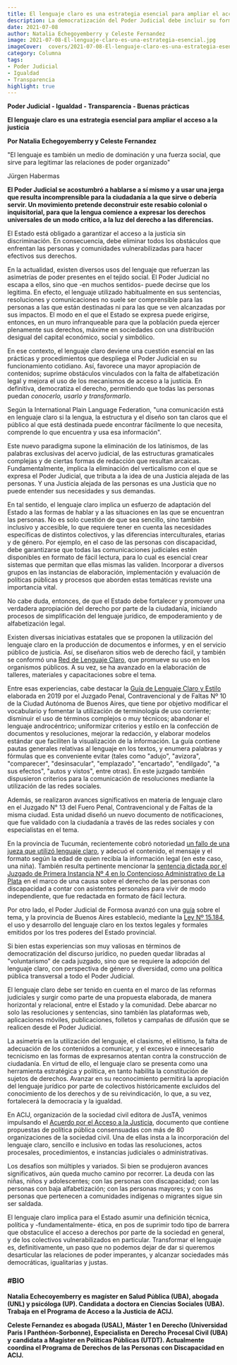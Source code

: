 ```yaml
---
title: El lenguaje claro es una estrategia esencial para ampliar el acceso a la justicia
description: La democratización del Poder Judicial debe incluir su forma de expresarse
date: 2021-07-08
author: Natalia Echegoyemberry y Celeste Fernandez
image: 2021-07-08-El-lenguaje-claro-es-una-estrategia-esencial.jpg
imageCover:  covers/2021-07-08-El-lenguaje-claro-es-una-estrategia-esencial.jpg
category: Columna
tags:
- Poder Judicial
- Igualdad
- Transparencia
highlight: true
---
```


**Poder Judicial - Igualdad - Transparencia - Buenas prácticas**

**El lenguaje claro es una estrategia esencial para ampliar el acceso a la justicia**

**Por Natalia Echegoyemberry y Celeste Fernandez**

&quot;El lenguaje es también un medio de dominación y una fuerza social, que sirve para legitimar las relaciones de poder organizado&quot;

Jürgen Habermas

**El Poder Judicial se acostumbró a hablarse a sí mismo y a usar una jerga que resulta incomprensible para la ciudadanía a la que sirve o debería servir. Un movimiento pretende deconstruir este resabio colonial o inquisitorial, para que la lengua comience a expresar los derechos universales de un modo crítico, a la luz del derecho a las diferencias.**

El Estado está obligado a garantizar el acceso a la justicia sin discriminación. En consecuencia, debe eliminar todos los obstáculos que enfrentan las personas y comunidades vulnerabilizadas para hacer efectivos sus derechos.

En la actualidad, existen diversos usos del lenguaje que refuerzan las asimetrías de poder presentes en el tejido social. El Poder Judicial no escapa a ellos, sino que -en muchos sentidos- puede decirse que los legitima. En efecto, el lenguaje utilizado habitualmente en sus sentencias, resoluciones y comunicaciones no suele ser comprensible para las personas a las que están destinadas ni para las que se ven alcanzadas por sus impactos. El modo en el que el Estado se expresa puede erigirse, entonces, en un muro infranqueable para que la población pueda ejercer plenamente sus derechos, máxime en sociedades con una distribución desigual del capital económico, social y simbólico.

En ese contexto, el lenguaje claro deviene una cuestión esencial en las prácticas y procedimientos que despliega el Poder Judicial en su funcionamiento cotidiano. Así, favorece una mayor apropiación de contenidos; suprime obstáculos vinculados con la falta de alfabetización legal y mejora el uso de los mecanismos de acceso a la justicia. En definitiva, democratiza el derecho, permitiendo que todas las personas puedan _conocerlo, usarlo y transformarlo_.

Según la International Plain Language Federation, &quot;una comunicación está en lenguaje claro si la lengua, la estructura y el diseño son tan claros que el público al que está destinada puede encontrar fácilmente lo que necesita, comprende lo que encuentra y usa esa información&quot;.

Este nuevo paradigma supone la eliminación de los latinismos, de las palabras exclusivas del acervo judicial, de las estructuras gramaticales complejas y de ciertas formas de redacción que resultan arcaicas. Fundamentalmente, implica la eliminación del verticalismo con el que se expresa el Poder Judicial, que tributa a la idea de una Justicia alejada de las personas. Y una Justicia alejada de las personas es una Justicia que no puede entender sus necesidades y sus demandas.

En tal sentido, el lenguaje claro implica un esfuerzo de adaptación del Estado a las formas de hablar y a las situaciones en las que se encuentran las personas. No es solo cuestión de que sea sencillo, sino también inclusivo y accesible, lo que requiere tener en cuenta las necesidades específicas de distintos colectivos, y las diferencias interculturales, etarias y de género. Por ejemplo, en el caso de las personas con discapacidad, debe garantizarse que todas las comunicaciones judiciales estén disponibles en formato de fácil lectura, para lo cual es esencial crear sistemas que permitan que ellas mismas las validen. Incorporar a diversos grupos en las instancias de elaboración, implementación y evaluación de políticas públicas y procesos que aborden estas temáticas reviste una importancia vital.

No cabe duda, entonces, de que el Estado debe fortalecer y promover una verdadera apropiación del derecho por parte de la ciudadanía, iniciando procesos de simplificación del lenguaje jurídico, de empoderamiento y de alfabetización legal.

Existen diversas iniciativas estatales que se proponen la utilización del lenguaje claro en la producción de documentos e informes, y en el servicio público de justicia. Así, se diseñaron sitios web de derecho fácil, y también se conformó una [Red de Lenguaje Claro](http://lenguajeclaroargentina.gob.ar/), que promueve su uso en los organismos públicos. A su vez, se ha avanzado en la elaboración de talleres, materiales y capacitaciones sobre el tema.

Entre esas experiencias, cabe destacar la [Guía de Lenguaje Claro y Estilo](https://docs.google.com/document/d/17Q19wjcWXN8kzPkkkb9Td8QgrbNVIZReKs3tiLLLmZU/edit) elaborada en 2019 por el Juzgado Penal, Contravencional y de Faltas Nº 10 de la Ciudad Autónoma de Buenos Aires, que tiene por objetivo modificar el vocabulario y fomentar la utilización de terminología de uso corriente; disminuir el uso de términos complejos o muy técnicos; abandonar el lenguaje androcéntrico; uniformizar criterios y estilo en la confección de documentos y resoluciones, mejorar la redacción, y elaborar modelos estándar que faciliten la visualización de la información. La guía contiene pautas generales relativas al lenguaje en los textos, y enumera palabras y fórmulas que es conveniente evitar (tales como &quot;adujo&quot;, &quot;avizora&quot;, &quot;comparecer&quot;, &quot;desinsacular&quot;, &quot;emplazado&quot;, &quot;encartado&quot;, &quot;endilgado&quot;, &quot;a sus efectos&quot;, &quot;autos y vistos&quot;, entre otras). En este juzgado también dispusieron criterios para la comunicación de resoluciones mediante la utilización de las redes sociales.

Además, se realizaron avances significativos en materia de lenguaje claro en el Juzgado N° 13 del Fuero Penal, Contravencional y de Faltas de la misma ciudad. Esta unidad diseñó un nuevo documento de notificaciones, que fue validado con la ciudadanía a través de las redes sociales y con especialistas en el tema.

En la provincia de Tucumán, recientemente cobró notoriedad [un fallo de una jueza que utilizó lenguaje claro](https://www.lagaceta.com.ar/nota/835039/actualidad/nina-amaicha-decidio-tener-mama-dos-papas.html), y adecuó el contenido, el mensaje y el formato según la edad de quien recibía la información legal (en este caso, una niña). También resulta pertinente mencionar la [sentencia dictada por el Juzgado de Primera Instancia Nº 4 en lo Contencioso Administrativo de La Plata](https://acij.org.ar/wp-content/uploads/2020/04/Sentencia-asistencia-personal-lectura-f%C3%A1cil.pdf) en el marco de una causa sobre el derecho de las personas con discapacidad a contar con asistentes personales para vivir de modo independiente, que fue redactada en formato de fácil lectura.

Por otro lado, el Poder Judicial de Formosa avanzó con una [guía](http://www.jusformosa.gov.ar/index.php/direccion-bibliotecas-informatica-juris/novedades-bibliograficas/114-acuerdos/3882-acuerdo-3058) sobre el tema, y la provincia de Buenos Aires estableció, mediante la [Ley Nº 15.184](http://www.saij.gob.ar/15184-local-buenos-aires-garantizar-derecho-tienen-todos-ciudadanos-comprender-informacion-publica-promover-uso-desarrollo-lenguaje-claro-textos-legales-formales-lpb0015184-2020-09-10/123456789-0abc-defg-481-5100bvorpyel?q=%28numero-norma%3A15184%20%29&amp;o=0&amp;f=Total%7CTipo%20de%20Documento/Legislaci%F3n/Ley%7CFecha%7COrganismo%7CPublicaci%F3n%7CTema%7CEstado%20de%20Vigencia%7CAutor%7CJurisdicci%F3n/Local/Buenos%20Aires&amp;t=1), el uso y desarrollo del lenguaje claro en los textos legales y formales emitidos por los tres poderes del Estado provincial.

Si bien estas experiencias son muy valiosas en términos de democratización del discurso jurídico, no pueden quedar libradas al &quot;voluntarismo&quot; de cada juzgado, sino que se requiere la adopción del lenguaje claro, con perspectiva de género y diversidad, como una política pública transversal a todo el Poder Judicial.

El lenguaje claro debe ser tenido en cuenta en el marco de las reformas judiciales y surgir como parte de una propuesta elaborada, de manera horizontal y relacional, entre el Estado y la comunidad. Debe abarcar no solo las resoluciones y sentencias, sino también las plataformas web, aplicaciones móviles, publicaciones, folletos y campañas de difusión que se realicen desde el Poder Judicial.

La asimetría en la utilización del lenguaje, el clasismo, el elitismo, la falta de adecuación de los contenidos a comunicar, y el excesivo e innecesario tecnicismo en las formas de expresarnos atentan contra la construcción de ciudadanía. En virtud de ello, el lenguaje claro se presenta como una herramienta estratégica y política, en tanto habilita la constitución de sujetos de derechos. Avanzar en su reconocimiento permitirá la apropiación del lenguaje jurídico por parte de colectivos históricamente excluidos del conocimiento de los derechos y de su reivindicación, lo que, a su vez, fortalecerá la democracia y la igualdad.

En ACIJ, organización de la sociedad civil editora de JusTA, venimos impulsando el [Acuerdo por el Acceso a la Justicia](https://porelaccesoalajusticia.org/acuerdo/), documento que contiene propuestas de política pública consensuadas con más de 80 organizaciones de la sociedad civil. Una de ellas insta a la incorporación del lenguaje claro, sencillo e inclusivo en todas las resoluciones, actos procesales, procedimientos, e instancias judiciales o administrativas.

Los desafíos son múltiples y variados. Si bien se produjeron avances significativos, aún queda mucho camino por recorrer. La deuda con las niñas, niños y adolescentes; con las personas con discapacidad; con las personas con baja alfabetización; con las personas mayores; y con las personas que pertenecen a comunidades indígenas o migrantes sigue sin ser saldada.

El lenguaje claro implica para el Estado asumir una definición técnica, política y -fundamentalmente- ética, en pos de suprimir todo tipo de barrera que obstaculice el acceso a derechos por parte de la sociedad en general, y de los colectivos vulnerabilizados en particular. Transformar el lenguaje es, definitivamente, un paso que no podemos dejar de dar si queremos desarticular las relaciones de poder imperantes, y alcanzar sociedades más democráticas, igualitarias y justas.

### #BIO

**Natalia Echecoyemberry es magíster en Salud Pública (UBA), abogada (UNL) y psicóloga (UP). Candidata a doctora en Ciencias Sociales (UBA). Trabaja en el Programa de Acceso a la Justicia de ACIJ.**

**Celeste Fernandez es abogada (USAL), Máster 1 en Derecho (Universidad Paris I Panthéon-Sorbonne), Especialista en Derecho Procesal Civil (UBA) y candidata a Magíster en Políticas Públicas (UTDT). Actualmente coordina el Programa de Derechos de las Personas con Discapacidad en ACIJ.**